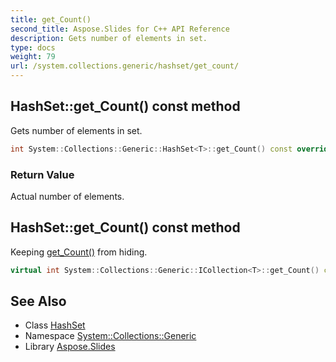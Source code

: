 ```yaml
---
title: get_Count()
second_title: Aspose.Slides for C++ API Reference
description: Gets number of elements in set.
type: docs
weight: 79
url: /system.collections.generic/hashset/get_count/
---
```

## HashSet::get_Count() const method


Gets number of elements in set.

```cpp
int System::Collections::Generic::HashSet<T>::get_Count() const override
```


### Return Value

Actual number of elements.

## HashSet::get_Count() const method


Keeping [get_Count()](./) from hiding.

```cpp
virtual int System::Collections::Generic::ICollection<T>::get_Count() const=0
```

## See Also

* Class [HashSet](../)
* Namespace [System::Collections::Generic](../../)
* Library [Aspose.Slides](../../../)